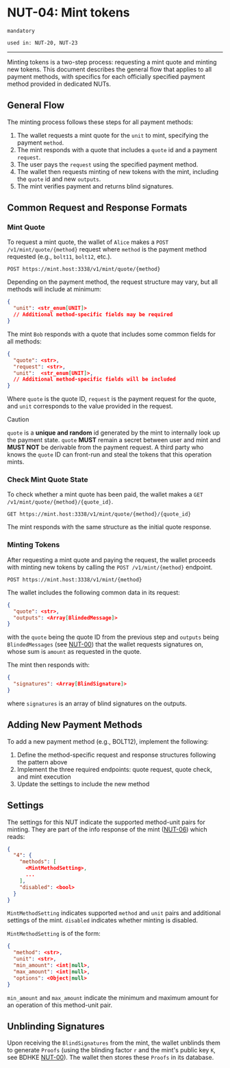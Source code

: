 # NUT-04: Mint tokens

`mandatory`

`used in: NUT-20, NUT-23`

---

Minting tokens is a two-step process: requesting a mint quote and minting new tokens. This document describes the general flow that applies to all payment methods, with specifics for each officially specified payment method provided in dedicated NUTs.

## General Flow

The minting process follows these steps for all payment methods:

1. The wallet requests a mint quote for the `unit` to mint, specifying the payment `method`.
2. The mint responds with a quote that includes a `quote` id and a payment `request`.
3. The user pays the `request` using the specified payment method.
4. The wallet then requests minting of new tokens with the mint, including the `quote` id and new `outputs`.
5. The mint verifies payment and returns blind signatures.

## Common Request and Response Formats

### Mint Quote

To request a mint quote, the wallet of `Alice` makes a `POST /v1/mint/quote/{method}` request where `method` is the payment method requested (e.g., `bolt11`, `bolt12`, etc.).

```http
POST https://mint.host:3338/v1/mint/quote/{method}
```

Depending on the payment method, the request structure may vary, but all methods will include at minimum:

```json
{
  "unit": <str_enum[UNIT]>
  // Additional method-specific fields may be required
}
```

The mint `Bob` responds with a quote that includes some common fields for all methods:

```json
{
  "quote": <str>,
  "request": <str>,
  "unit":  <str_enum[UNIT]>,
  // Additional method-specific fields will be included
}
```

Where `quote` is the quote ID, `request` is the payment request for the quote, and `unit` corresponds to the value provided in the request.

> [!CAUTION]
>
> `quote` is a **unique and random** id generated by the mint to internally look up the payment state. `quote` **MUST** remain a secret between user and mint and **MUST NOT** be derivable from the payment request. A third party who knows the `quote` ID can front-run and steal the tokens that this operation mints.

### Check Mint Quote State

To check whether a mint quote has been paid, the wallet makes a `GET /v1/mint/quote/{method}/{quote_id}`.

```http
GET https://mint.host:3338/v1/mint/quote/{method}/{quote_id}
```

The mint responds with the same structure as the initial quote response.

### Minting Tokens

After requesting a mint quote and paying the request, the wallet proceeds with minting new tokens by calling the `POST /v1/mint/{method}` endpoint.

```http
POST https://mint.host:3338/v1/mint/{method}
```

The wallet includes the following common data in its request:

```json
{
  "quote": <str>,
  "outputs": <Array[BlindedMessage]>
}
```

with the `quote` being the quote ID from the previous step and `outputs` being `BlindedMessages` (see [NUT-00][00]) that the wallet requests signatures on, whose sum is `amount` as requested in the quote.

The mint then responds with:

```json
{
  "signatures": <Array[BlindSignature]>
}
```

where `signatures` is an array of blind signatures on the outputs.

## Adding New Payment Methods

To add a new payment method (e.g., BOLT12), implement the following:

1. Define the method-specific request and response structures following the pattern above
2. Implement the three required endpoints: quote request, quote check, and mint execution
3. Update the settings to include the new method

## Settings

The settings for this NUT indicate the supported method-unit pairs for minting. They are part of the info response of the mint ([NUT-06][06]) which reads:

```json
{
  "4": {
    "methods": [
      <MintMethodSetting>,
      ...
    ],
    "disabled": <bool>
  }
}
```

`MintMethodSetting` indicates supported `method` and `unit` pairs and additional settings of the mint. `disabled` indicates whether minting is disabled.

`MintMethodSetting` is of the form:

```json
{
  "method": <str>,
  "unit": <str>,
  "min_amount": <int|null>,
  "max_amount": <int|null>,
  "options": <Object|null>
}
```

`min_amount` and `max_amount` indicate the minimum and maximum amount for an operation of this method-unit pair.

## Unblinding Signatures

Upon receiving the `BlindSignatures` from the mint, the wallet unblinds them to generate `Proofs` (using the blinding factor `r` and the mint's public key `K`, see BDHKE [NUT-00][00]). The wallet then stores these `Proofs` in its database.

[00]: 00.md
[01]: 01.md
[02]: 02.md
[03]: 03.md
[04]: 04.md
[05]: 05.md
[06]: 06.md
[07]: 07.md
[08]: 08.md
[09]: 09.md
[10]: 10.md
[11]: 11.md
[12]: 12.md